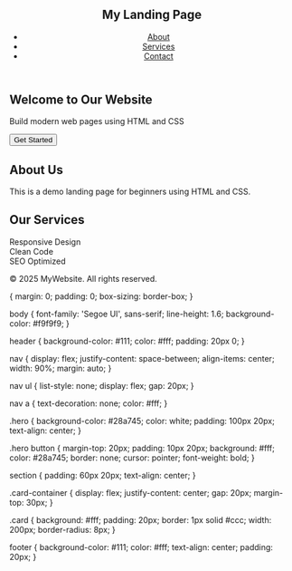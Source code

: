 <!DOCTYPE html>
<html lang="en">
<head>
  <meta charset="UTF-8">
  <meta name="viewport" content="width=device-width, initial-scale=1.0">
  <title>Landing Page</title>
  <link rel="stylesheet" href="amg2.css">
</head>
<body>

  <header>
    <nav>
      <h1>My Landing Page</h1>
      <ul>
        <li><a href="#about">About</a></li>
        <li><a href="#services">Services</a></li>
        <li><a href="#contact">Contact</a></li>
      </ul>
    </nav>
  </header>

  <section class="hero">
    <h2>Welcome to Our Website</h2>
    <p>Build modern web pages using HTML and CSS</p>
    <button onclick="showAlert()">Get Started</button>
  </section>

  <section id="about">
    <h2>About Us</h2>
    <p>This is a demo landing page for beginners using HTML and CSS.</p>
  </section>

  <section id="services">
    <h2>Our Services</h2>
    <div class="card-container">
      <div class="card">Responsive Design</div>
      <div class="card">Clean Code</div>
      <div class="card">SEO Optimized</div>
    </div>
  </section>

  <footer>
    <p>© 2025 MyWebsite. All rights reserved.</p>
  </footer>

  <script src="script.js"></script>
</body>
</html>






 {
    margin: 0;
    padding: 0;
    box-sizing: border-box;
  }
  
  body {
    font-family: 'Segoe UI', sans-serif;
    line-height: 1.6;
    background-color: #f9f9f9;
  }
  
  header {
    background-color: #111;
    color: #fff;
    padding: 20px 0;
  }
  
  nav {
    display: flex;
    justify-content: space-between;
    align-items: center;
    width: 90%;
    margin: auto;
  }
  
  nav ul {
    list-style: none;
    display: flex;
    gap: 20px;
  }
  
  nav a {
    text-decoration: none;
    color: #fff;
  }
  
  .hero {
    background-color: #28a745;
    color: white;
    padding: 100px 20px;
    text-align: center;
  }
  
  .hero button {
    margin-top: 20px;
    padding: 10px 20px;
    background: #fff;
    color: #28a745;
    border: none;
    cursor: pointer;
    font-weight: bold;
  }
  
  section {
    padding: 60px 20px;
    text-align: center;
  }
  
  .card-container {
    display: flex;
    justify-content: center;
    gap: 20px;
    margin-top: 30px;
  }
  
  .card {
    background: #fff;
    padding: 20px;
    border: 1px solid #ccc;
    width: 200px;
    border-radius: 8px;
  }
  
  footer {
    background-color: #111;
    color: #fff;
    text-align: center;
    padding: 20px;
  }
  
